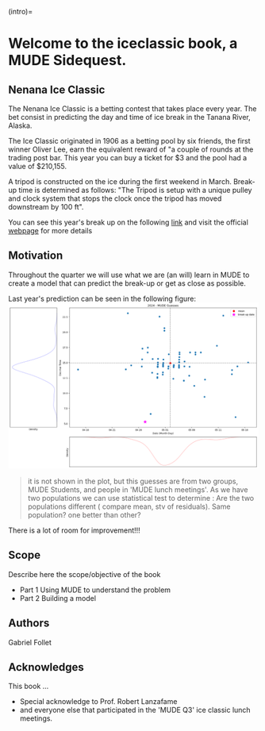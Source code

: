 (intro)=

# Welcome to the iceclassic book, a MUDE Sidequest.

## Nenana Ice Classic
The Nenana Ice Classic is a betting contest that takes place every year. The bet consist in predicting  the day and time of ice break in the Tanana River, Alaska.


The Ice Classic originated in 1906 as a betting pool by six friends, the first winner Oliver Lee,  earn the  equivalent reward of "a couple of rounds at the trading post bar. This year you can buy a ticket for \$3 and the pool had a value of \$210,155.

A tripod is constructed on the ice during the first weekend in March. Break-up time is
determined as follows: "The Tripod is setup with a unique pulley and clock system that stops
the clock once the tripod has moved downstream by 100 ft".

You can see this year's break up on the following [link](https://youtu.be/hNCz1C4fkqo?list=PLo0kgRXad08K-7DV00t4WNzKaaHovr2wi&t=208) and visit the official [webpage](https://www.nenanaakiceclassic.com/) for more details

##  Motivation
Throughout the quarter we will use what we are (an will) learn in  MUDE to create a model that can predict the break-up or get as close as possible.

 Last year's prediction can be seen in the following figure: 
 ![](../figures/Part1/2024_guesses_with_breakup.png)

> it is not shown in the plot, but this guesses are from two groups, MUDE Students, and people in  'MUDE lunch meetings'.
> As we have two populations we can use statistical test to determine
> :          Are the two populations different ( compare mean, stv of residuals). Same population? one better than other?

There is a lot of room for improvement!!! 
## Scope
Describe here the scope/objective of the book

- Part 1 Using MUDE to understand the problem
- Part 2 Building a model

## Authors

Gabriel Follet

## Acknowledges

This book ...

- Special acknowledge to Prof. Robert Lanzafame
- and everyone else that participated in the 'MUDE Q3' ice classic lunch meetings.




<!-- This book is licensed under a <a rel="license" href="http://creativecommons.org/licenses/by/4.0/">Creative Commons Attribution 4.0 International License</a>.

<a rel="license" href="http://creativecommons.org/licenses/by/4.0/"><img alt="Creative Commons License" style="border-width:0" src="https://i.creativecommons.org/l/by/4.0/88x31.png"/></a> -->
